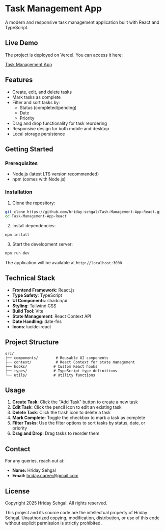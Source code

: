 # Task Management App

A modern and responsive task management application built with React and TypeScript.

## Live Demo

The project is deployed on Vercel. You can access it here:

[Task Management App](https://task-management-app-react-sigma.vercel.app/)

## Features

- Create, edit, and delete tasks
- Mark tasks as complete
- Filter and sort tasks by:
  - Status (completed/pending)
  - Date
  - Priority
- Drag and drop functionality for task reordering
- Responsive design for both mobile and desktop
- Local storage persistence

## Getting Started

### Prerequisites

- Node.js (latest LTS version recommended)
- npm (comes with Node.js)

### Installation

1. Clone the repository:
```bash
git clone https://github.com/hriday-sehgal/Task-Management-App-React.git
cd Task-Management-App-React
```

2. Install dependencies:
```bash
npm install
```

3. Start the development server:
```bash
npm run dev
```

The application will be available at `http://localhost:3000`

## Technical Stack

- **Frontend Framework**: React.js
- **Type Safety**: TypeScript
- **UI Components**: shadcn/ui
- **Styling**: Tailwind CSS
- **Build Tool**: Vite
- **State Management**: React Context API
- **Date Handling**: date-fns
- **Icons**: lucide-react

## Project Structure

```
src/
├── components/        # Reusable UI components
├── context/           # React Context for state management
├── hooks/            # Custom React hooks
├── types/            # TypeScript type definitions
└── utils/            # Utility functions
```

## Usage

1. **Create Task**: Click the "Add Task" button to create a new task
2. **Edit Task**: Click the pencil icon to edit an existing task
3. **Delete Task**: Click the trash icon to delete a task
4. **Mark Complete**: Toggle the checkbox to mark a task as complete
5. **Filter Tasks**: Use the filter options to sort tasks by status, date, or priority
6. **Drag and Drop**: Drag tasks to reorder them

## Contact

For any queries, reach out at:

- **Name:** Hriday Sehgal
- **Email:** hriday.career@gmail.com

## License

Copyright 2025 Hriday Sehgal. All rights reserved.

This project and its source code are the intellectual property of Hriday Sehgal. Unauthorized copying, modification, distribution, or use of this code without explicit permission is strictly prohibited.

